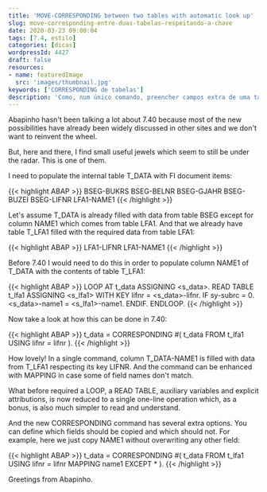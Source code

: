 ```yaml
---
title: 'MOVE-CORRESPONDING between two tables with automatic look up'
slug: move-corresponding-entre-duas-tabelas-respeitando-a-chave
date: 2020-03-23 09:00:04
tags: [7.4, estilo]
categories: [dicas]
wordpressId: 4427
draft: false
resources:
- name: featuredImage
  src: 'images/thumbnail.jpg'
keywords: ['CORRESPONDING de tabelas']
description: 'Como, num único comando, preencher campos extra de uma tabela interna a partir de outra usando a nova forma "look up" do CORRESPONDING.'
---
```

Abapinho hasn't been talking a lot about 7.40 because most of the new possibilities have already been widely discussed in other sites and we don't want to reinvent the wheel.

But, here and there, I find small useful jewels which seem to still be under the radar. This is one of them.

<!--more-->

I need to populate the internal table T_DATA with FI document items:


{{< highlight ABAP >}}
BSEG-BUKRS
BSEG-BELNR
BSEG-GJAHR
BSEG-BUZEI
BSEG-LIFNR
LFA1-NAME1
{{< /highlight >}}

Let's assume T_DATA is already filled with data from table BSEG except for column NAME1 which comes from table LFA1. And that we already have table T_LFA1 filled with the required data from table LFA1:


{{< highlight ABAP >}}
LFA1-LIFNR
LFA1-NAME1
{{< /highlight >}}

Before 7.40 I would need to do this in order to populate column NAME1 of T_DATA with the contents of table T_LFA1:


{{< highlight ABAP >}}
LOOP AT t_data ASSIGNING <s_data>.
  READ TABLE t_lfa1 ASSIGNING <s_lfa1> WITH KEY lifnr = <s_data>-lifnr.
  IF sy-subrc = 0.
    <s_data>-name1 = <s_lfa1>-name1.
  ENDIF.
ENDLOOP.
{{< /highlight >}}

Now take a look at how this can be done in 7.40:


{{< highlight ABAP >}}
t_data = CORRESPONDING #( t_data FROM t_lfa1 USING lifnr = lifnr ).
{{< /highlight >}}

How lovely! In a single command, column T_DATA-NAME1 is filled with data from T_LFA1 respecting its key LIFNR. And the command can be enhanced with MAPPING in case some of field names don't match.

What before required a LOOP, a READ TABLE, auxiliary variables and explicit attributions, is now reduced to a single one-line operation which, as a bonus, is also much simpler to read and understand.

And the new CORRESPONDING command has several extra options. You can define which fields should be copied and which should not. For example, here we just copy NAME1 without overwriting any other field:

{{< highlight ABAP >}}
t_data = CORRESPONDING #( t_data FROM t_lfa1 USING lifnr = lifnr
                          MAPPING name1 EXCEPT * ).
{{< /highlight >}}

Greetings from Abapinho.
